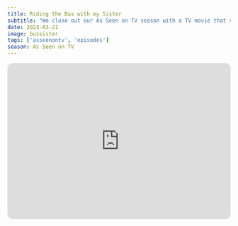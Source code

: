 ```yaml
---
title: Riding the Bus with my Sister
subtitle: "We close out our As Seen on TV season with a TV movie that should never have been made with a performance that no one should ever have to see. Plus, we play a game of Who is taller?"
date: 2023-03-21
image: bussister
tags: ['asseenontv', 'episodes']
season: As Seen on TV
---
```

<iframe style="border-radius:12px" src="https://open.spotify.com/embed/episode/49mx5l1vZQPKRzCkQw25R8?utm_source=generator" width="100%" height="352" frameBorder="0" allowfullscreen="" allow="autoplay; clipboard-write; encrypted-media; fullscreen; picture-in-picture" loading="lazy"></iframe>
